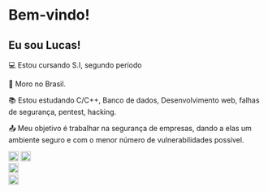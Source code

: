 # Bem-vindo!

 

## Eu sou Lucas!

 

:computer: Estou cursando S.I, segundo período

:house_with_garden: Moro no Brasil.

:books: Estou estudando C/C++, Banco de dados, Desenvolvimento web, falhas de segurança, pentest, hacking.

:outbox_tray: Meu objetivo é trabalhar na segurança de empresas, dando a elas um ambiente seguro e com o menor número de vulnerabilidades possível.


<code><img height="20" src="https://img.shields.io/badge/MySQL-005C84?style=for-the-badge&logo=mysql&logoColor=white" /></code> 
<code><img height="20" src="https://img.shields.io/badge/C%2B%2B-00599C?style=for-the-badge&logo=c%2B%2B&logoColor=white" /></code> 
<code> <img height="20" src="https://img.shields.io/badge/HTML5-E34F26?style=for-the-badge&logo=html5&logoColor=white"/></code>
<code> <img height="20" src="https://img.shields.io/badge/JavaScript-323330?style=for-the-badge&logo=javascript&logoColor=F7DF1E"/></code> 
